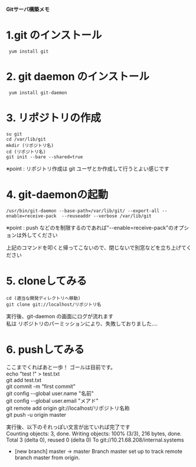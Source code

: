 **Gitサーバ構築メモ**  
  
#  1.git のインストール  
     yum install git  
  
#  2. git daemon のインストール  
     yum install git-daemon  
  
#  3. リポジトリの作成  
    su git  
    cd /var/lib/git  
    mkdir (リポジトリ名)  
    cd (リポジトリ名)  
    git init --bare --shared=true  

※point : リポジトリ作成は git ユーザとか作成して行うとよい感じです  
  
#  4. git-daemonの起動  
    /usr/bin/git-daemon --base-path=/var/lib/git/ --export-all --enable=receive-pack  --reuseaddr --verbose /var/lib/git  
※point : push などのを制限するのであれば"--enable=receive-pack"のオプションは外してください  
  
上記のコマンドを叩くと帰ってこないので、閉じないで別窓などを立ち上げてください  
  
#  5. cloneしてみる  
    cd (適当な開発ディレクトリへ移動)  
    git clone git://localhost/リポジトリ名  
実行後、git-daemon の画面にログが流れます  
私は リポジトリのパーミッションにより、失敗しておりました....  
  

#  6. pushしてみる  
ここまでくればあと一歩！ ゴールは目前です。  
    echo "test !" > test.txt  
    git add test.txt  
    git commit -m "first commit"  
    git config --global user.name "名前"  
    git config --global user.email "メアド"  
    git remote add origin git://localhost/リポジトリ名称  
    git push -u origin master  
  
実行後、以下のそれっぽい文言が出ていれば完了です  
  Counting objects: 3, done.
  Writing objects: 100% (3/3), 216 bytes, done.
  Total 3 (delta 0), reused 0 (delta 0)
  To git://10.21.68.208/internal.systems
   * [new branch]      master -> master
  Branch master set up to track remote branch master from origin.
  
